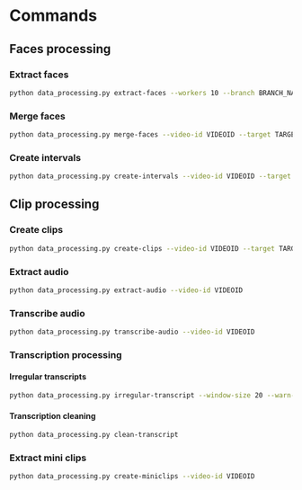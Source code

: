 # Commands

## Faces processing

### Extract faces

```bash
python data_processing.py extract-faces --workers 10 --branch BRANCH_NAME
```

### Merge faces

```bash
python data_processing.py merge-faces --video-id VIDEOID --target TARGET --source SOURCE1 SOURCE2 SOURCE3
```

### Create intervals

```bash
python data_processing.py create-intervals --video-id VIDEOID --target TARGET --max-diff 200 --warn-limit 2000
```

## Clip processing

### Create clips

```bash
python data_processing.py create-clips --video-id VIDEOID --target TARGET --min-duration 5
```

### Extract audio

```bash
python data_processing.py extract-audio --video-id VIDEOID
```

### Transcribe audio

```bash
python data_processing.py transcribe-audio --video-id VIDEOID
```

### Transcription processing

#### Irregular transcripts

```bash
python data_processing.py irregular-transcript --window-size 20 --warn-speed 25 --fix
```

#### Transcription cleaning

```bash
python data_processing.py clean-transcript
```

### Extract mini clips

```bash
python data_processing.py create-miniclips --video-id VIDEOID
```